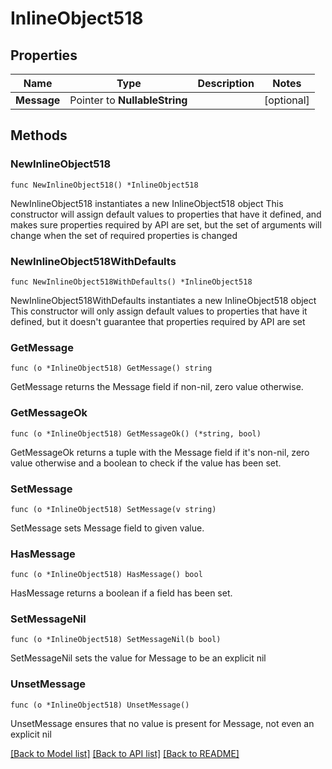 # InlineObject518

## Properties

Name | Type | Description | Notes
------------ | ------------- | ------------- | -------------
**Message** | Pointer to **NullableString** |  | [optional] 

## Methods

### NewInlineObject518

`func NewInlineObject518() *InlineObject518`

NewInlineObject518 instantiates a new InlineObject518 object
This constructor will assign default values to properties that have it defined,
and makes sure properties required by API are set, but the set of arguments
will change when the set of required properties is changed

### NewInlineObject518WithDefaults

`func NewInlineObject518WithDefaults() *InlineObject518`

NewInlineObject518WithDefaults instantiates a new InlineObject518 object
This constructor will only assign default values to properties that have it defined,
but it doesn't guarantee that properties required by API are set

### GetMessage

`func (o *InlineObject518) GetMessage() string`

GetMessage returns the Message field if non-nil, zero value otherwise.

### GetMessageOk

`func (o *InlineObject518) GetMessageOk() (*string, bool)`

GetMessageOk returns a tuple with the Message field if it's non-nil, zero value otherwise
and a boolean to check if the value has been set.

### SetMessage

`func (o *InlineObject518) SetMessage(v string)`

SetMessage sets Message field to given value.

### HasMessage

`func (o *InlineObject518) HasMessage() bool`

HasMessage returns a boolean if a field has been set.

### SetMessageNil

`func (o *InlineObject518) SetMessageNil(b bool)`

 SetMessageNil sets the value for Message to be an explicit nil

### UnsetMessage
`func (o *InlineObject518) UnsetMessage()`

UnsetMessage ensures that no value is present for Message, not even an explicit nil

[[Back to Model list]](../README.md#documentation-for-models) [[Back to API list]](../README.md#documentation-for-api-endpoints) [[Back to README]](../README.md)


